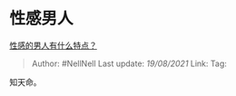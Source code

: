 # 性感男人
[性感的男人有什么特点？](https://www.zhihu.com/question/21928536/answer/1733450748)

> Author: #NellNell 
> Last update: *19/08/2021* 
> Link:
> Tag:  

知天命。